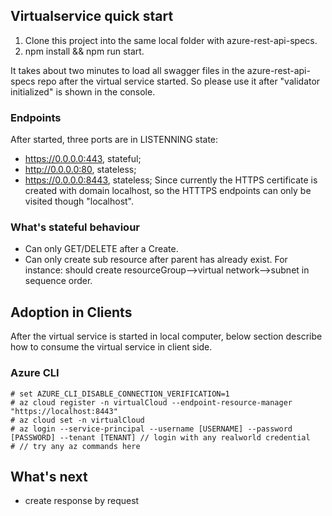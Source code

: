 ## Virtualservice quick start
1. Clone this project into the same local folder with azure-rest-api-specs.
2. npm install && npm run start.

It takes about two minutes to load all swagger files in the azure-rest-api-specs repo after the virtual service started. 
So please use it after "validator initialized" is shown in the console.

### Endpoints
After started, three ports are in LISTENNING state:
+ https://0.0.0.0:443, stateful;
+ http://0.0.0.0:80, stateless;
+ https://0.0.0.0:8443, stateless;
Since currently the HTTPS certificate is created with domain localhost, so the HTTTPS endpoints can only be visited though "localhost".

### What's stateful behaviour
+ Can only GET/DELETE after a Create.
+ Can only create sub resource after parent has already exist. For instance: should create resourceGroup-->virtual network-->subnet in sequence order.

## Adoption in Clients
After the virtual service is started in local computer, below section describe how to consume the virtual service in client side. 
### Azure CLI
```
# set AZURE_CLI_DISABLE_CONNECTION_VERIFICATION=1
# az cloud register -n virtualCloud --endpoint-resource-manager "https://localhost:8443"
# az cloud set -n virtualCloud
# az login --service-principal --username [USERNAME] --password [PASSWORD] --tenant [TENANT] // login with any realworld credential
# // try any az commands here
```

## What's next
+ create response by request